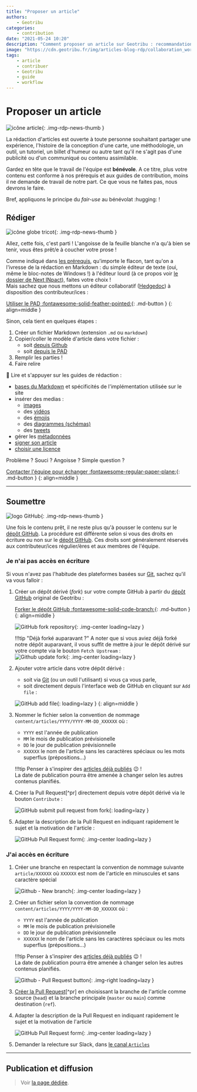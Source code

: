 ```yaml
---
title: "Proposer un article"
authors:
    - Geotribu
categories:
    - contribution
date: "2021-05-24 10:20"
description: "Comment proposer un article sur Geotribu : recommandations, outils et workflow."
image: "https://cdn.geotribu.fr/img/articles-blog-rdp/collaboration_world.png"
tags:
    - article
    - contribuer
    - Geotribu
    - guide
    - workflow
---
```


# Proposer un article

![icône article](https://cdn.geotribu.fr/img/logos-icones/divers/article.webp "icône article"){: .img-rdp-news-thumb }

La rédaction d'articles est ouverte à toute personne souhaitant partager une expérience, l'histoire de la conception d'une carte, une méthodologie, un outil, un tutoriel, un billet d'humeur ou autre tant qu'il ne s'agit pas d'une publicité ou d'un communiqué ou contenu assimilable.

Gardez en tête que le travail de l'équipe est **bénévole**. A ce titre, plus votre contenu est conforme à nos prérequis et aux guides de contribution, moins il ne demande de travail de notre part. Ce que vous ne faites pas, nous devrons le faire.

Bref, appliquons le principe du *fair-use* au bénévolat :hugging: !

## Rédiger

![icône globe tricot](https://cdn.geotribu.fr/img/internal/icons-rdp-news/matiere.png "icône globe tricot"){: .img-rdp-news-thumb }

Allez, cette fois, c'est parti ! L'angoisse de la feuille blanche n'a qu'à bien se tenir, vous êtes prêt/e à coucher votre prose !

Comme indiqué dans [les prérequis](/requirements/), qu'importe le flacon, tant qu'on a l'ivresse de la rédaction  en Markdown : du simple éditeur de texte (oui, même le bloc-notes de Windows !) à l'éditeur lourd (à ce propos voir [le dossier de Next INpact](https://www.nextinpact.com/article/44240/zettlr-prise-en-main-dun-editeur-texte-aux-nombreuses-qualites)), faites votre choix !  
Mais sachez que nous mettons un éditeur collaboratif ([Hedgedoc](https://hedgedoc.org/)) à disposition des contributeur/ices :

[Utiliser le PAD :fontawesome-solid-feather-pointed:](http://pad.geotribu.fr/){: .md-button }
{: align=middle }

Sinon, cela tient en quelques étapes :

1. Créer un fichier Markdown (extension `.md` ou `markdown`)
2. Copier/coller le modèle d'article dans votre fichier :
    - soit [depuis Github](https://github.com/geotribu/website/blob/master/content/articles/templates/template_article.md?plain=1)
    - soit [depuis le PAD](https://geotripad.herokuapp.com/g70BvjD0TAuGHHb6jTzgPQ?edit)
3. Remplir les parties !
4. Faire relire

:guide_dog: Lire et s'appuyer sur les guides de rédaction :

- [bases du Markdown](/guides/markdown_basics/) et spécificités de l'implémentation utilisée sur le site
- insérer des medias :
    - [images](/guides/image/)
    - des [vidéos](/guides/video/)
    - des [émojis](/guides/emoji/)
    - des [diagrammes (schémas)](/guides/diagrams/)
    - des [tweets](/guides/twitter/)
- gérer les [métadonnées](/guides/metadata_yaml_frontmatter/)
- [signer son article](/guides/authoring/)
- [choisir une licence](/guides/licensing/)

Problème ? Souci ? Angoisse ? Simple question ?

[Contacter l'équipe pour échanger :fontawesome-regular-paper-plane:](mailto:geotribu+article@gmail.com){: .md-button }
{: align=middle }

----

## Soumettre

![logo GitHub](https://cdn.geotribu.fr/img/logos-icones/entreprises_association/github_octocat.png "logo GitHub"){: .img-rdp-news-thumb }

Une fois le contenu prêt, il ne reste plus qu'à pousser le contenu sur le [dépôt GitHub]. La procédure est différente selon si vous des droits en écriture ou non sur le [dépôt GitHub]. Ces droits sont généralement réservés aux contributeur/ices régulier/ères et aux membres de l'équipe.

### Je n'ai pas accès en écriture

Si vous n'avez pas l'habitude des plateformes basées sur [Git], sachez qu'il va vous falloir :

1. Créer un dépôt dérivé (*fork*) sur votre compte GitHub à partir du [dépôt GitHub] original de Geotribu :

    [Forker le dépôt GitHub :fontawesome-solid-code-branch:](https://github.com/geotribu/website/fork/){: .md-button }
    {: align=middle }

    ![GitHub fork repository](https://cdn.geotribu.fr/img/internal/contribution/github_fork_geotribu.png "GitHub - Créer un fork de Geotribu"){: .img-center loading=lazy }

    !!!tip "Déjà forké auparavant ?"
        A noter que si vous aviez déjà forké notre dépôt auparavant, il vous suffit de mettre à jour le dépôt dérivé sur votre compte via le bouton `Fetch Upstream` :  
        ![Github update fork](https://cdn.geotribu.fr/img/internal/contribution/github_fork_geotribu_update.png "Mettre à jour le fork (appelé upstream)"){: .img-center loading=lazy }

2. Ajouter votre article dans votre dépôt dérivé :
    - soit via [Git] (ou un outil l'utilisant) si vous ça vous parle,
    - soit directement depuis l'interface web de GitHub en cliquant sur `Add file` :

    ![GitHub add file](https://cdn.geotribu.fr/img/internal/contribution/github_add_file.png "GitHub - Ajouter un fichier"){: loading=lazy }
    {: align=middle }

3. Nommer le fichier selon la convention de nommage `content/articles/YYYY/YYYY-MM-DD_XXXXXX` où :
    - `YYYY` est l'année de publication
    - `MM` le mois de publication prévisionelle
    - `DD` le jour de publication prévisionnelle
    - `XXXXXX` le nom de l'article sans les caractères spéciaux ou les mots superflus (prépositions...)

    !!!tip
        Penser à s'inspirer des [articles déjà publiés](https://github.com/geotribu/website/tree/master/content/articles/2021) :wink: !  
        La date de publication pourra être amenée à changer selon les autres contenus planifiés.

4. Créer la Pull Request[^pr] directement depuis votre dépôt dérivé via le bouton `Contribute` :

    ![GitHub submit pull request from fork](https://cdn.geotribu.fr/img/internal/contribution/github_submit_from_fork.png "GitHub - Créer une Pull Request depuis un fork"){: loading=lazy }

5. Adapter la description de la Pull Request en indiquant rapidement le sujet et la motivation de l'article :

    ![GitHub Pull Request form](https://cdn.geotribu.fr/img/internal/contribution/github_pull-request_form_article.png "GitHub - Formulaire de Pull Request"){: .img-center loading=lazy }

### J'ai accès en écriture

1. Créer une branche en respectant la convention de nommage suivante `article/XXXXXX` où `XXXXXX` est nom de l'article en minuscules et sans caractère spécial

    ![Github - New branch](https://cdn.geotribu.fr/img/internal/contribution/github_branch_new.png "GitHub - Création d'une branche"){: .img-center loading=lazy }

2. Créer un fichier selon la convention de nommage `content/articles/YYYY/YYYY-MM-DD_XXXXXX` où :
    - `YYYY` est l'année de publication
    - `MM` le mois de publication prévisionelle
    - `DD` le jour de publication prévisionnelle
    - `XXXXXX` le nom de l'article sans les caractères spéciaux ou les mots superflus (prépositions...)

    !!!tip
        Penser à s'inspirer des [articles déjà publiés](https://github.com/geotribu/website/tree/master/content/articles/2021) :wink: !  
        La date de publication pourra être amenée à changer selon les autres contenus planifiés.

    ![Github - Pull Request button](https://cdn.geotribu.fr/img/internal/contribution/github_pull-request_button.png "GitHub - Créer une Pull Request"){: .img-right loading=lazy }

3. [Créer la Pull Request](https://github.com/geotribu/website/compare)[^pr] en choisissant la branche de l'article comme source (`head`) et la branche principale (`master` ou `main`) comme destination (`ref`).

4. Adapter la description de la Pull Request en indiquant rapidement le sujet et la motivation de l'article

    ![GitHub Pull Request form](https://cdn.geotribu.fr/img/internal/contribution/github_pull-request_form_article.png "GitHub - Formulaire de Pull Request"){: .img-center loading=lazy }

5. Demander la relecture sur Slack, dans [le canal `Articles`](https://geotribu.slack.com/archives/C0165UARRBQ)

----

## Publication et diffusion

> Voir [la page dédiée](/articles/publish/).

<!-- Hyperlinks reference -->
[dépôt GitHub]: https://github.com/geotribu/website
[Git]: https://fr.wikipedia.org/wiki/Git
